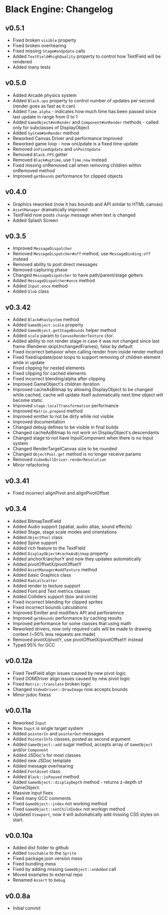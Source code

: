 Black Engine: Changelog
=======================
v0.5.1
------
- Fixed broken `visible` property
- Fixed broken overhearing
- Fixed missing `Stage#onUpdate` calls
- Added `TextField#highQuality` property to control how TextField will be rendered
- Added many tests

v0.5.0
------
- Added Arcade physics system
- Added `Black.ups` property to control number of updates per second (render goes as fast as it can)
- Added `Time.alpha` - indicates how much time has been passed since last update in range from 0 to 1
- Added `GameObject#onRender` and `Component#onRender` methods - called only for subclasses of DisplayObject
- Added `System#onRender` method
- Reworked Canvas Driver and performance improved
- Reworked game loop - now onUpdate is a fixed time update
- Removed `onFixedUpdate` and `onPostUpdate`
- Removed `Black.FPS` getter
- Removed `Black#uptime`, use `Time.now` instead
- Fixed missing onRemoved call when removing children within onRemoved method
- Improved `getBounds` performance for clipped objects

v0.4.0
------
- Graphics reworked (now it has bounds and API similar to HTML canvas)
- `AssetManager` dramatically improved
- TextField now posts `change` message when text is changed
- Added Splash Screen

v0.3.5
------
- Improved `MessageDispatcher`
- Removed `MessageDispatcher#off` method, use `MessageBinding.off` instead
- Removed ability to post direct messages
- Removed capturing phase
- Changed `MessageDispatcher` to have path/parent/stage getters
- Added `MessageDispatcher#once` method
- Added `Input.once` method
- Added `Glob` class

v0.3.42
-------
- Added `Black#hasSystem` method
- Added `GameObject.scale` property
- Added `GameObject.getStageBounds` helper method
- Added `scale` param to `CanvasRenderTexture` ctor.
- Added ability to not render stage in case it was not changed since last frame (Renderer.skipUnchangedFrames), false by default
- Fixed incorrect behavior when calling render from inside render method
- Fixed fixed/update/post loops to support removing of children element while in update
- Fixed clipping for nested elements
- Fixed clipping for cached elements
- Fixed incorrect blending/alpha after clipping
- Improved GameObject's children iteration
- Improved cacheAsBitmap by allowing DisplayObject to be changed while cached, cache will update itself automatically next time object will become static.
- Improved `stage.localTransformation` performance
- Improved `Matrix.prepend` method
- Improved emitter to not be dirty while not visible
- Improved documentation
- Changed debug defines to be visible in final builds
- Changed cacheAsBitmap to not work on DisplayObject's descendants
- Changed stage to not have InputComponent when there is no Input system
- Changed RenderTargetCanvas size to be rounded
- Changed `ObjectPool.get` method is no longer receive params
- Removed `VideoNullDriver.renderResolution`
- Minor refactoring

v0.3.41
-------
- Fixed incorrect alignPivot and alignPivotOffset

v0.3.4
------
- Added BitmapTextField
- Added Audio support (spatial, audio atlas, sound effects)
- Added Stage, stage scale modes and orientations
- Added `ObjectPool` class
- Added Spine support
- Added rich feature to the TextField
- Added `DisplayObject#cacheAsBitmap` property
- Added anchorX/anchorY and now they updates automatically
- Added pivotOffsetX/pivotOffsetY
- Added `AssetManager#addTexture` method
- Added basic Graphics class
- Added `RadialScatter`
- Added render to texture support
- Added Font and Text metrics classes
- Added Colliders support (box and circle)
- Fixed incorrect blending for clipped sprites
- Fixed incorrect bounds calculations
- Improved Emitter and modifiers API and perforamnce
- Improved `getBounds` performance by caching results
- Improved performance for some classes that using math
- Reworked drivers, now only required calls will be made to drawing context (~50% less requests are made)
- Removed pivotX/pivotY, use pivotOffsetX/pivotOffsetY instead
- Typed 95% for GCC

v0.0.12a
--------
- Fixed TextField align issues caused by new pivot logic
- Fixed DOMDriver align issues caused by new pivot logic
- Fixed `Matrix::translate` broken logic
- Changed `VideoDriver::DrawImage` now accepts bounds
- Minor jsdoc fixess

v0.0.11a
--------
- Reworked `Input`
- Now `Input` is single target system
- Added `pointerIn` and `pointerOut` messages
- Added `PointerInfo` classes, posted as second argument
- Added `GameObject::add` sugar method, accepts array of `GameObject` and/or `Component`   
- Added JSDoc's for most classes
- Added new JSDoc template
- Added message overhearing
- Added `FontAsset` class
- Added `Black::isPaused` method
- Added `GameObject::displayDepth` method - returns z-depth of GameObject.
- Massive input fixes
- Fixed many GCC comments
- Fixed `GameObject::index` not working method
- Fixed `GameObject::setChildIndex` not workign method
- Updated `Viewport`, now it will automatically add missing CSS styles on start.


v0.0.10a
--------
- Added dist folder to github
- Added `touchable` to the `Sprite`
- Fixed package.json version mess
- Fixed bundling mess
- Fixed by adding missing `GameObject::onAdded` call
- Moved examples to external repo
- Renamed `Assert` to `Debug`

v0.0.8a
------------------------
- Initial commit
